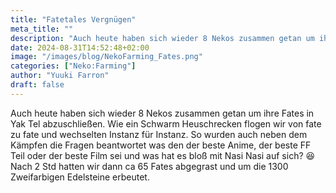 ```yaml
---
title: "Fatetales Vergnügen"
meta_title: ""
description: "Auch heute haben sich wieder 8 Nekos zusammen getan um ihre Fates in Yak Tel abzuschließen."
date: 2024-08-31T14:52:48+02:00
image: "/images/blog/NekoFarming_Fates.png"
categories: ["Neko:Farming"]
author: "Yuuki Farron"
draft: false
---
```



Auch heute haben sich wieder 8 Nekos zusammen getan um ihre Fates in Yak Tel abzuschließen. Wie ein Schwarm Heuschrecken flogen wir von fate zu fate und wechselten Instanz für Instanz. So wurden auch neben dem Kämpfen die Fragen beantwortet was den der beste Anime, der beste FF Teil oder der beste Film sei und was hat es bloß mit Nasi Nasi auf sich? :laughing: Nach 2 Std hatten wir dann ca 65 Fates abgegrast und um die 1300 Zweifarbigen Edelsteine erbeutet.